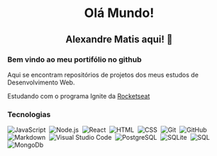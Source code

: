 <h1 align="center">Olá Mundo!</h1>
<h2 align="center">Alexandre Matis aqui! 👋</h1>

### Bem vindo ao meu portifólio no github

Aqui se encontram repositórios de projetos dos meus estudos de Desenvolvimento Web.

Estudando com o programa Ignite da [Rocketseat](https://github.com/Rocketseat)

### Tecnologias

![JavaScript](https://img.shields.io/badge/-JavaScript-05122A?style=flat&logo=javascript)&nbsp;
![Node.js](https://img.shields.io/badge/-Node.js-05122A?style=flat&logo=node.js)&nbsp;
![React](https://img.shields.io/badge/-React-05122A?style=flat&logo=react)&nbsp;
![HTML](https://img.shields.io/badge/-HTML-05122A?style=flat&logo=HTML5)&nbsp;
![CSS](https://img.shields.io/badge/-CSS-05122A?style=flat&logo=CSS3&logoColor=1572B6)&nbsp;
![Git](https://img.shields.io/badge/-Git-05122A?style=flat&logo=git)&nbsp;
![GitHub](https://img.shields.io/badge/-GitHub-05122A?style=flat&logo=github)&nbsp;
![Markdown](https://img.shields.io/badge/-Markdown-05122A?style=flat&logo=markdown)&nbsp;
![Visual Studio Code](https://img.shields.io/badge/-Visual%20Studio%20Code-05122A?style=flat&logo=visual-studio-code&logoColor=007ACC)&nbsp;
![PostgreSQL](https://img.shields.io/badge/-PostgreSQL-05122A?style=flat&logo=postgresql)&nbsp;
![SQLite](https://img.shields.io/badge/-SQLite-05122A?style=flat&logo=sqlite)&nbsp;
![SQL](https://img.shields.io/badge/-SQL-05122A?style=flat&logo=sql)&nbsp;
![MongoDb](https://img.shields.io/badge/-SQL-05122A?style=flat&logo=mongodb)&nbsp;
